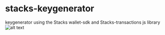 # stacks-keygenerator
keygenerator using the Stacks wallet-sdk and Stacks-transactions js library
![alt text](http://url/to/https://github.com/ABRAHAMEKIO/stacks-keygenerator/blob/main/stacks-output.png)
